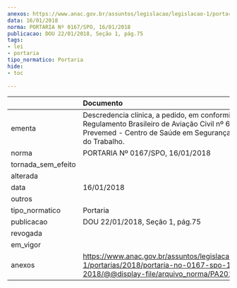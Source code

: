```yaml
---
anexos: https://www.anac.gov.br/assuntos/legislacao/legislacao-1/portarias/2018/portaria-no-0167-spo-16-01-2018/@@display-file/arquivo_norma/PA2018-0167.pdf
data: 16/01/2018
norma: PORTARIA Nº 0167/SPO, 16/01/2018
publicacao: DOU 22/01/2018, Seção 1, pág.75
tags:
- lei
- portaria
tipo_normatico: Portaria
hide: 
- toc 
 
---
```


|                    | Documento                                                                                                                                                             |
|:-------------------|:----------------------------------------------------------------------------------------------------------------------------------------------------------------------|
| ementa             | Descredencia clínica, a pedido, em conformidade com o Regulamento Brasileiro de Aviação Civil nº 67 - Prevemed - Centro de Saúde em Segurança e Medicina do Trabalho. |
| norma              | PORTARIA Nº 0167/SPO, 16/01/2018                                                                                                                                      |
| tornada_sem_efeito |                                                                                                                                                                       |
| alterada           |                                                                                                                                                                       |
| data               | 16/01/2018                                                                                                                                                            |
| outros             |                                                                                                                                                                       |
| tipo_normatico     | Portaria                                                                                                                                                              |
| publicacao         | DOU 22/01/2018, Seção 1, pág.75                                                                                                                                       |
| revogada           |                                                                                                                                                                       |
| em_vigor           |                                                                                                                                                                       |
| anexos             | https://www.anac.gov.br/assuntos/legislacao/legislacao-1/portarias/2018/portaria-no-0167-spo-16-01-2018/@@display-file/arquivo_norma/PA2018-0167.pdf                  |